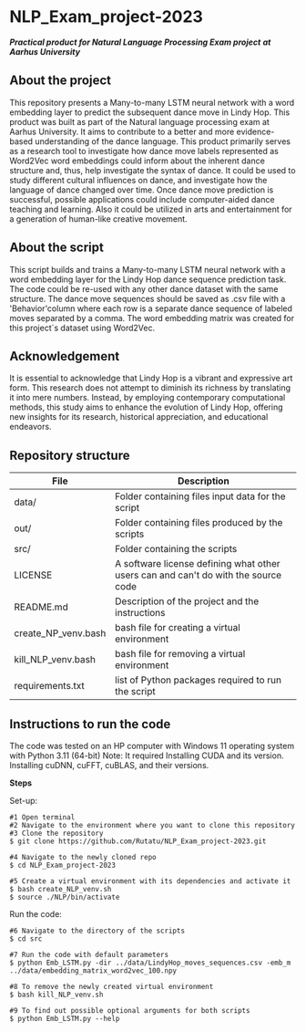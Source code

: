 # NLP_Exam_project-2023

***Practical product for Natural Language Processing Exam project***
***at Aarhus University***

## About the project
This repository presents a Many-to-many LSTM neural network with a word embedding layer to predict the subsequent dance move in Lindy Hop. This product was built as part of the Natural language processing exam at Aarhus University.  It aims to contribute to a better and more evidence-based understanding of the dance language. This product primarily serves as a research tool to investigate how dance move labels represented as Word2Vec word embeddings could inform about the inherent dance structure and, thus, help investigate the syntax of dance. It could be used to study different cultural influences on dance, and investigate how the language of dance changed over time. Once dance move prediction is successful, possible applications could include computer-aided dance teaching and learning. Also it could be utilized in arts and entertainment for a generation of human-like creative movement. 

## About the script
This script builds and trains a Many-to-many LSTM neural network with a word embedding layer for the Lindy Hop dance sequence prediction task. The code could be re-used with any other dance dataset with the same structure. The dance move sequences should be saved as .csv file with a 'Behavior'column where each row is a separate dance sequence of labeled moves separated by a comma. The word embedding matrix was created for this project´s dataset using Word2Vec.

## Acknowledgement
It is essential to acknowledge that Lindy Hop is a vibrant and expressive art form. This research does not attempt to diminish its richness by translating it into mere numbers. Instead, by employing contemporary computational methods, this study aims to enhance the evolution of Lindy Hop, offering new insights for its research, historical appreciation, and educational endeavors.


## Repository structure

| File | Description |
| --- | --- |
| data/ | Folder containing files input data for the script |
| out/ | Folder containing files produced by the scripts |
| src/ | Folder containing the scripts |
| LICENSE | A software license defining what other users can and can't do with the source code |
| README.md | Description of the project and the instructions |
| create_NP_venv.bash | bash file for creating a virtual environment |
| kill_NLP_venv.bash | bash file for removing a virtual environment |
| requirements.txt | list of Python packages required to run the script |

## Instructions to run the code

The code was tested on an HP computer with Windows 11 operating system with Python 3.11 (64-bit) 
Note: It required Installing CUDA and its version. Installing cuDNN, cuFFT, cuBLAS, and their versions.

__Steps__

Set-up:
```
#1 Open terminal
#2 Navigate to the environment where you want to clone this repository
#3 Clone the repository
$ git clone https://github.com/Rutatu/NLP_Exam_project-2023.git

#4 Navigate to the newly cloned repo
$ cd NLP_Exam_project-2023

#5 Create a virtual environment with its dependencies and activate it
$ bash create_NLP_venv.sh
$ source ./NLP/bin/activate

```

Run the code:

```
#6 Navigate to the directory of the scripts
$ cd src

#7 Run the code with default parameters
$ python Emb_LSTM.py -dir ../data/LindyHop_moves_sequences.csv -emb_m ../data/embedding_matrix_word2vec_100.npy

#8 To remove the newly created virtual environment
$ bash kill_NLP_venv.sh

#9 To find out possible optional arguments for both scripts
$ python Emb_LSTM.py --help



 ```
